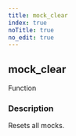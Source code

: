 ```yaml
---
title: mock_clear
index: true
noTitle: true
no_edit: true
---
```




<div class="vql_item"></div>


## mock_clear
<span class='vql_type label label-warning pull-right page-header'>Function</span>


### Description

Resets all mocks.

